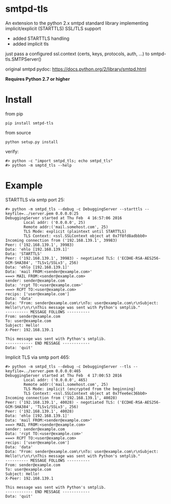 # smtpd-tls

An extension to the python 2.x smtpd standard library implementing implicit/explicit (STARTTLS) SSL/TLS support

* added STARTTLS handling
* added implicit tls

just pass a configured ssl.context (certs, keys, protocols, auth, ...) to smtpd-tls.SMTPServer()

original smtpd pydoc: https://docs.python.org/2/library/smtpd.html

**Requires Python 2.7 or higher**

# Install

from pip

    pip install smtpd-tls

from source

    python setup.py install

verify:

    #> python -c "import smtpd_tls; echo smtpd_tls"
    #> python -m smptd_tls --help

# Example

STARTTLS via smtp port 25:

    #> python -m smtpd_tls --debug -c DebuggingServer --starttls --keyfile=../server.pem 0.0.0.0:25
    DebuggingServer started at Thu Feb  4 16:57:06 2016
            Local addr: ('0.0.0.0', 25)
            Remote addr:('mail.somehost.com', 25)
            TLS Mode: explicit (plaintext until STARTTLS)
            TLS Context: <ssl.SSLContext object at 0x7f8fd8adbbb0>
    Incoming connection from ('192.168.139.1', 39983)
    Peer: ('192.168.139.1', 39983)
    Data: 'ehlo [192.168.139.1]'
    Data: 'STARTTLS'
    Peer: ('192.168.139.1', 39983) - negotiated TLS: ('ECDHE-RSA-AES256-GCM-SHA384', 'TLSv1/SSLv3', 256)
    Data: 'ehlo [192.168.139.1]'
    Data: 'mail FROM:<sender@example.com>'
    ===> MAIL FROM:<sender@example.com>
    sender: sender@example.com
    Data: 'rcpt TO:<user@example.com>'
    ===> RCPT TO:<user@example.com>
    recips: ['user@example.com']
    Data: 'data'
    Data: "From: sender@example.com\r\nTo: user@example.com\r\nSubject: Hello!\r\n\r\nThis message was sent with Python's smtplib."
    ---------- MESSAGE FOLLOWS ----------
    From: sender@example.com
    To: user@example.com
    Subject: Hello!
    X-Peer: 192.168.139.1

    This message was sent with Python's smtplib.
    ------------ END MESSAGE ------------
    Data: 'quit'


Implicit TLS via smtp port 465:

    #> python -m smtpd_tls --debug -c DebuggingServer --tls --keyfile=../server.pem 0.0.0.0:465
    DebuggingServer started at Thu Feb  4 17:00:53 2016
            Local addr: ('0.0.0.0', 465)
            Remote addr:('mail.somehost.com', 25)
            TLS Mode: implicit (encrypted from the beginning)
            TLS Context: <ssl.SSLContext object at 0x7fee6ec36bb0>
    Incoming connection from ('192.168.139.1', 40028)
    Peer: ('192.168.139.1', 40028) - negotiated TLS: ('ECDHE-RSA-AES256-GCM-SHA384', 'TLSv1/SSLv3', 256)
    Peer: ('192.168.139.1', 40028)
    Data: 'ehlo [192.168.139.1]'
    Data: 'mail FROM:<sender@example.com>'
    ===> MAIL FROM:<sender@example.com>
    sender: sender@example.com
    Data: 'rcpt TO:<user@example.com>'
    ===> RCPT TO:<user@example.com>
    recips: ['user@example.com']
    Data: 'data'
    Data: "From: sender@example.com\r\nTo: user@example.com\r\nSubject: Hello!\r\n\r\nThis message was sent with Python's smtplib."
    ---------- MESSAGE FOLLOWS ----------
    From: sender@example.com
    To: user@example.com
    Subject: Hello!
    X-Peer: 192.168.139.1

    This message was sent with Python's smtplib.
    ------------ END MESSAGE ------------
    Data: 'quit'
